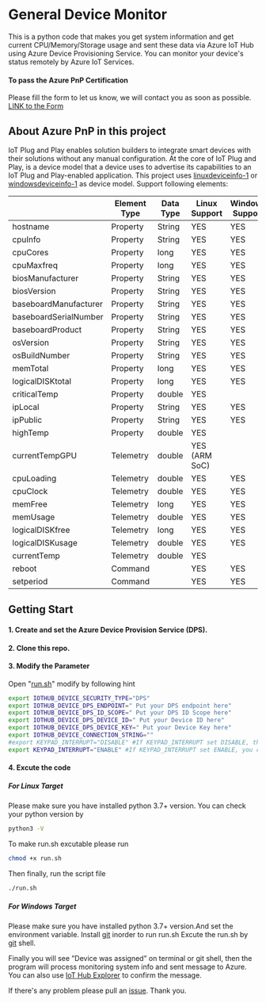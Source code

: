# General Device Monitor
This is a python code that makes you get system information and get current CPU/Memory/Storage usage and sent these data via Azure IoT Hub using Azure Device Provisioning Service. 
You can monitor your device's status remotely by Azure IoT Services.
#### To pass the Azure PnP Certification
Please fill the form to let us know, we will contact you as soon as possible.
[LINK to the Form][form_link]
## About Azure PnP in this project
IoT Plug and Play enables solution builders to integrate smart devices with their solutions without any manual configuration. At the core of IoT Plug and Play, is a device model that a device uses to advertise its capabilities to an IoT Plug and Play-enabled application. This project uses [linuxdeviceinfo-1] or [windowsdeviceinfo-1] as device model. 
Support following elements:

| | Element Type | Data Type | Linux Support | Windows Support |
| ------ | ------ | ------ | ------ | ------ |
| hostname | Property | String | YES | YES |
| cpuInfo | Property | String | YES | YES |
|cpuCores | Property | long | YES | YES | 
| cpuMaxfreq | Property | long | YES | YES | 
| biosManufacturer | Property | String | YES | YES | 
| biosVersion | Property | String | YES | YES |
| baseboardManufacturer | Property | String | YES | YES |
| baseboardSerialNumber | Property | String | YES | YES |
| baseboardProduct | Property | String | YES | YES | 
| osVersion | Property | String | YES | YES |
| osBuildNumber | Property | String | YES | YES | 
| memTotal | Property | long | YES | YES |
| logicalDISKtotal | Property | long | YES | YES |
| criticalTemp | Property | double | YES | | 
| ipLocal | Property | String | YES | YES | 
| ipPublic | Property | String | YES | YES |
| highTemp | Property | double | YES | |
| currentTempGPU | Telemetry | double | YES (ARM SoC) | |
| cpuLoading | Telemetry | double | YES | YES | 
| cpuClock | Telemetry | double | YES | YES | 
| memFree | Telemetry | long | YES | YES | 
| memUsage | Telemetry | double | YES | YES |
| logicalDISKfree | Telemetry | long | YES | YES |
| logicalDISKusage | Telemetry | double | YES | YES |
| currentTemp | Telemetry | double | YES | |
| reboot | Command | | YES | YES |
|setperiod | Command | | YES | YES |

## Getting Start
#### 1. Create and set the Azure Device Provision Service (DPS).
#### 2. Clone this repo.
#### 3. Modify the Parameter
Open "[run.sh]" modify by following hint
```sh
export IOTHUB_DEVICE_SECURITY_TYPE="DPS" 
export IOTHUB_DEVICE_DPS_ENDPOINT=" Put your DPS endpoint here" 
export IOTHUB_DEVICE_DPS_ID_SCOPE=" Put your DPS ID Scope here" 
export IOTHUB_DEVICE_DPS_DEVICE_ID=" Put your Device ID here" 
export IOTHUB_DEVICE_DPS_DEVICE_KEY=" Put your Device Key here" 
export IOTHUB_DEVICE_CONNECTION_STRING="" 
#export KEYPAD_INTERRUPT="DISABLE" #If KEYPAD_INTERRUPT set DISABLE, the program will never stop
export KEYPAD_INTERRUPT="ENABLE" #If KEYPAD_INTERRUPT set ENABLE, you can stop the program by pressing 'q' key
```
#### 4. Excute the code
##### For Linux Target
Please make sure you have installed python 3.7+ version.
You can check your python version by
```sh
python3 -V
```
To make run.sh excutable please run
```sh
chmod +x run.sh
```
Then finally, run the script file
```sh
./run.sh
```
##### For Windows Target
Please make sure you have installed python 3.7+ version.And set the environment variable.
Install [git] inorder to run run.sh
Excute the run.sh by [git] shell.

Finally you will see ”Device was assigned” on terminal or git shell, then the program will process monitoring system info and sent message to Azure. You can also use [IoT Hub Explorer] to confirm the message.

If there's any problem please pull an [issue]. Thank you.

[Azure IoT]:<https://docs.microsoft.com/zh-tw/azure/iot-hub/about-iot-hub>
[Azure Device Provisioning Service]:<https://docs.microsoft.com/azure/iot-dps/about-iot-dps>
[linuxdeviceinfo-1]:<https://github.com/Azure/iot-plugandplay-models/blob/main/dtmi/synnex/linuxdeviceinfo-1.json>
[windowsdeviceinfo-1]:<https://github.com/Azure/iot-plugandplay-models/blob/main/dtmi/synnex/windowsdeviceinfo-1.json>
[form_link]:<https://forms.office.com/Pages/ResponsePage.aspx?id=qRDzO7AbAkmVLXiwXlxBKgNN3X18_ZBMisV-J4xFgWtUNzM4RUxWUlFWOEROQTVNTUFRN01FQ0Q5Vi4u>
[run.sh]:<https://github.com/henry1758f/Azure-IoTHub-general-device/blob/55b170a4aadac11906ff4a13d5a74d476bea86d8/run.sh#L8-L15>
[git]:<https://git-scm.com/downloads>
[IoT Hub Explorer]:<https://docs.microsoft.com/zh-tw/azure/iot-pnp/howto-use-iot-explorer>
[issue]:<https://github.com/henry1758f/Azure-IoTHub-general-device/issues/new>
